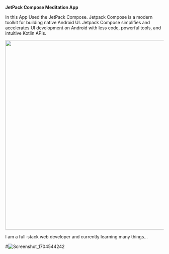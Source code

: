 **JetPack Compose Meditation App**

In this App Used the JetPack Compose. Jetpack Compose is a modern toolkit for building native Android UI. Jetpack Compose simplifies and accelerates UI development on Android with less code, powerful tools, and intuitive Kotlin APIs.

<p>
<img src="https://github.com/usama-bin-hamza/Meditation-App/assets/96182703/62e6b91a-5a84-4325-9153-12278200f50a" height="600rm" >

I am a full-stack web developer and currently learning many things...
</p>

#![Screenshot_1704544242](https://github.com/usama-bin-hamza/Meditation-App/assets/96182703/62e6b91a-5a84-4325-9153-12278200f50a)
